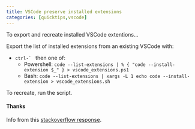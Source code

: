 ```yaml
---
title: VSCode preserve installed extensions
categories: [quicktips,vscode]
---
```

To export and recreate installed VSCode extentions...
<!--more-->

Export the list of installed extensions from an existing VSCode with:
* ``ctrl-` `` then one of:
  * Powershell: `code --list-extensions | % { "code --install-extension $_" } > vscode_extensions.ps1`
  * Bash: `code --list-extensions | xargs -L 1 echo code --install-extension > vscode_extensions.sh`

To recreate, run the script.

#### Thanks

Info from this [stackoverflow response](https://stackoverflow.com/a/49398449/2738122).
